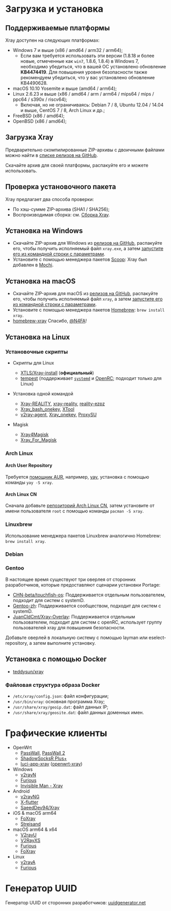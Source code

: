 # Загрузка и установка

## Поддерживаемые платформы

Xray доступен на следующих платформах:

- Windows 7 и выше (x86 / amd64 / arm32 / arm64);
  - Если вам требуется использовать эти версии (1.8.18 и более новые, отмеченные как `win7`, 1.8.6, 1.8.4) в Windows 7, необходимо убедиться, что в вашей ОС установлено обновление **KB4474419**. Для повышения уровня безопасности также рекомендуем убедиться, что у вас установлено обновление KB4490628.
- macOS 10.10 Yosemite и выше (amd64 / arm64);
- Linux 2.6.23 и выше (x86 / amd64 / arm / arm64 / mips64 / mips / ppc64 / s390x / riscv64);
  - Включая, но не ограничиваясь: Debian 7 / 8, Ubuntu 12.04 / 14.04 и выше, CentOS 7 / 8, Arch Linux и др.;
- FreeBSD (x86 / amd64);
- OpenBSD (x86 / amd64);

## Загрузка Xray

Предварительно скомпилированные ZIP-архивы с двоичными файлами можно найти в [списке релизов на GitHub](https://github.com/xtls/Xray-core/releases).

Скачайте архив для своей платформы, распакуйте его и можете использовать.

## Проверка установочного пакета

Xray предлагает два способа проверки:

- По хэш-сумме ZIP-архива (SHA1 / SHA256);
- Воспроизводимая сборка: см. [Сборка Xray](../development/intro/compile.md).

## Установка на Windows

- Скачайте ZIP-архив для Windows из [релизов на GitHub](https://github.com/xtls/Xray-core/releases), распакуйте его, чтобы получить исполняемый файл `xray.exe`, а затем [запустите его из командной строки с параметрами](./command).
- Установите с помощью менеджера пакетов [Scoop](https://scoop.sh): Xray был добавлен в [Mochi](https://github.com/Qv2ray/mochi).

## Установка на macOS

- Скачайте ZIP-архив для macOS из [релизов на GitHub](https://github.com/xtls/Xray-core/releases), распакуйте его, чтобы получить исполняемый файл `xray`, а затем [запустите его из командной строки с параметрами](./command.md).
- Установите с помощью менеджера пакетов [Homebrew](https://brew.sh): `brew install xray`.
- [homebrew-xray](https://github.com/N4FA/homebrew-xray) Спасибо, [@N4FA](https://github.com/N4FA)!

## Установка на Linux

### Установочные скрипты

- Скрипты для Linux

  - [XTLS/Xray-install](https://github.com/XTLS/Xray-install) (**официальный**)
  - [tempest](https://github.com/team-cloudchaser/tempest) (поддерживает [`systemd`](https://systemd.io) и [OpenRC](https://github.com/OpenRC/openrc); подходит только для Linux)

* Установка одной командой

  - [Xray-REALITY](https://github.com/zxcvos/Xray-script), [xray-reality](https://github.com/sajjaddg/xray-reality), [reality-ezpz](https://github.com/aleskxyz/reality-ezpz)
  - [Xray_bash_onekey](https://github.com/hello-yunshu/Xray_bash_onekey), [XTool](https://github.com/LordPenguin666/XTool)
  - [v2ray-agent](https://github.com/mack-a/v2ray-agent), [Xray_onekey](https://github.com/wulabing/Xray_onekey), [ProxySU](https://github.com/proxysu/ProxySU)

* Magisk
  - [Xray4Magisk](https://github.com/Asterisk4Magisk/Xray4Magisk)
  - [Xray_For_Magisk](https://github.com/E7KMbb/Xray_For_Magisk)

### Arch Linux

#### Arch User Repository

Требуется [помощник AUR](https://wiki.archlinux.org/index.php/AUR_helpers), например, [yay](https://github.com/Jguer/yay), установка с помощью команды `yay -S xray`.

#### Arch Linux CN

Сначала добавьте [репозиторий Arch Linux CN](https://www.archlinuxcn.org/archlinux-cn-repo-and-mirror/), затем установите от имени пользователя `root` с помощью команды `pacman -S xray`.

### Linuxbrew

Использование менеджера пакетов Linuxbrew аналогично Homebrew: `brew install xray`.

### Debian <Badge text="WIP" type="warning"/>

### Gentoo

В настоящее время существуют три оверлея от сторонних разработчиков, которые предоставляют сценарии установки Portage:

- [CHN-beta/touchfish-os](https://github.com/gentoo-mirror/touchfish-os/tree/master/net-proxy/Xray): Поддерживается отдельным пользователем, подходит для систем с systemD.
- [Gentoo-zh](https://github.com/microcai/gentoo-zh): Поддерживается сообществом, подходит для систем с systemD.
- [JuanCldCmt/Xray-Overlay](https://github.com/JuanCldCmt/Xray-Overlay): Поддерживается отдельным пользователем, подходит для систем с openRC, использует группу пользователей xray для повышения безопасности.

Добавьте оверлей в локальную систему с помощью layman или eselect-repository, а затем выполните установку.

## Установка с помощью Docker

- [teddysun/xray](https://hub.docker.com/r/teddysun/xray)

### Файловая структура образа Docker

- `/etc/xray/config.json`: файл конфигурации;
- `/usr/bin/xray`: основная программа Xray;
- `/usr/share/xray/geoip.dat`: файл данных IP;
- `/usr/share/xray/geosite.dat`: файл данных доменных имен.

# Графические клиенты

- OpenWrt
  - [PassWall](https://github.com/xiaorouji/openwrt-passwall), [PassWall 2](https://github.com/xiaorouji/openwrt-passwall2)
  - [ShadowSocksR Plus+](https://github.com/fw876/helloworld)
  - [luci-app-xray](https://github.com/yichya/luci-app-xray) ([openwrt-xray](https://github.com/yichya/openwrt-xray))
- Windows
  - [v2rayN](https://github.com/2dust/v2rayN)
  - [Furious](https://github.com/LorenEteval/Furious)
  - [Invisible Man - Xray](https://github.com/InvisibleManVPN/InvisibleMan-XRayClient)
- Android
  - [v2rayNG](https://github.com/2dust/v2rayNG)
  - [X-flutter](https://github.com/XTLS/X-flutter)
  - [SaeedDev94/Xray](https://github.com/SaeedDev94/Xray)
- iOS & macOS arm64
  - [FoXray](https://apps.apple.com/app/foxray/id6448898396)
  - [Streisand](https://apps.apple.com/app/streisand/id6450534064)
- macOS arm64 & x64
  - [V2rayU](https://github.com/yanue/V2rayU)
  - [V2RayXS](https://github.com/tzmax/V2RayXS)
  - [Furious](https://github.com/LorenEteval/Furious)
  - [FoXray](https://apps.apple.com/app/foxray/id6448898396)
- Linux
  - [v2rayA](https://github.com/v2rayA/v2rayA)
  - [Furious](https://github.com/LorenEteval/Furious)

# Генератор UUID

Генератор UUID от сторонних разработчиков: [uuidgenerator.net](https://www.uuidgenerator.net)

